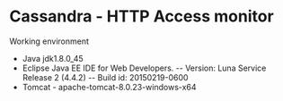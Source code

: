 # Cassandra - HTTP Access monitor

Working environment
- Java jdk1.8.0_45
- Eclipse Java EE IDE for Web Developers.
-- Version: Luna Service Release 2 (4.4.2)
-- Build id: 20150219-0600
- Tomcat - apache-tomcat-8.0.23-windows-x64

